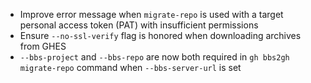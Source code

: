 * Improve error message when `migrate-repo` is used with a target personal access token (PAT) with insufficient permissions
* Ensure `--no-ssl-verify` flag is honored when downloading archives from GHES
* `--bbs-project` and `--bbs-repo` are now both required in `gh bbs2gh migrate-repo` command when `--bbs-server-url` is set
